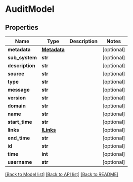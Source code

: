 # AuditModel

## Properties
Name | Type | Description | Notes
------------ | ------------- | ------------- | -------------
**metadata** | [**Metadata**](Metadata.md) |  | [optional] 
**sub_system** | **str** |  | [optional] 
**description** | **str** |  | [optional] 
**source** | **str** |  | [optional] 
**type** | **str** |  | [optional] 
**message** | **str** |  | [optional] 
**version** | **str** |  | [optional] 
**domain** | **str** |  | [optional] 
**name** | **str** |  | [optional] 
**start_time** | **str** |  | [optional] 
**links** | [**ILinks**](ILinks.md) |  | [optional] 
**end_time** | **str** |  | [optional] 
**id** | **str** |  | [optional] 
**time** | **int** |  | [optional] 
**username** | **str** |  | [optional] 

[[Back to Model list]](../README.md#documentation-for-models) [[Back to API list]](../README.md#documentation-for-api-endpoints) [[Back to README]](../README.md)


